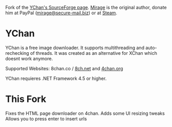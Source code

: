 Fork of the [YChan's SourceForge page](https://sourceforge.net/projects/ychan/). [Mirage](https://sourceforge.net/u/themirage/profile/) is the original author, donate him at PayPal (mirage@secure-mail.biz) or at [Steam](http://steamcommunity.com/id/cptgrunge/wishlist).
# YChan
YChan is a free image downloader. It supports multithreading and auto-rechecking of threads. It was created as an alternative for XChan which doesnt work anymore.

Supported Websites: 8chan.co / [8ch.net](http://8ch.net/) and [4chan.org](http://4chan.org/)

YChan requieres .NET Framework 4.5 or higher.

# This Fork
Fixes the HTML page downloader on 4chan.
Adds some UI resizing tweaks
Allows you to press enter to insert urls

